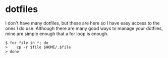 # dotfiles

I don't have many dotfiles, but these are here so I have easy access to the ones I do use. Although there are many good ways to manage your dotfiles, mine are simple enough that a for loop is enough.

``` console
$ for file in *; do
>    cp -r $file $HOME/.$file
> done
```

